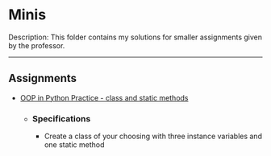# Minis

Description: This folder contains my solutions for smaller assignments given by the professor. 

--- 

## Assignments 

- [OOP in Python Practice - class and static methods](minis_1.py)
    - ### Specifications
        - Create a class of your choosing with three instance variables and one static method

 
